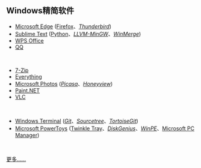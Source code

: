 ## Windows精简软件

* [Microsoft Edge](https://www.microsoft.com/zh-cn/edge) ([Firefox](https://www.mozilla.org/en-US/firefox/all/)、[_Thunderbird_](https://www.thunderbird.net/zh-CN/))
* [Sublime Text](https://www.sublimetext.com) ([Python](https://www.python.org)、[_LLVM-MinGW_](https://www.mingw-w64.org/downloads/#llvm-mingw)、[_WinMerge_](https://winmerge.org))
* [WPS Office](https://www.wps.cn)
* [QQ](https://im.qq.com)
<br>

* [7-Zip](https://www.7-zip.org)
* [Everything](https://www.voidtools.com/zh-cn/)
* [Microsoft Photos](https://apps.microsoft.com/detail/microsoft-photos/9WZDNCRFJBH4) ([_Picasa_](https://picasa.google.com)、[_Honeyview_](https://www.bandisoft.com/honeyview/))
* [Paint.NET](https://www.getpaint.net)
* [VLC](https://www.videolan.org)
<br>

* [Windows Terminal](https://github.com/microsoft/terminal) ([_Git_](https://git-scm.com)、[_Sourcetree_](https://sourcetreeapp.com)、[_TortoiseGit_](https://tortoisegit.org))
* [Microsoft PowerToys](https://github.com/microsoft/PowerToys) ([Twinkle Tray](https://github.com/xanderfrangos/twinkle-tray)、[_DiskGenius_](https://www.diskgenius.cn)、[_WinPE_](https://www.wepe.com.cn)、[Microsoft PC Manager](https://pcmanager.microsoft.com/zh-cn))
<br>

[更多……](https://github.com/Awesome-Windows/Awesome)

